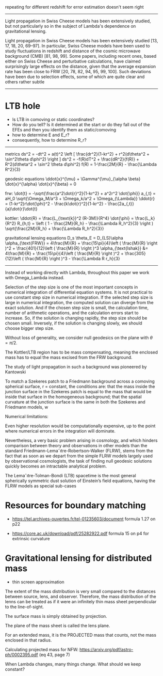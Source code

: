 repeating for different redshift for error estimation doesn't seem right

---

Light propagation in Swiss Cheese models has been extensively studied, but not particularly so in the subject of Lambda's dependence on gravitational lensing.

Light propagation in Swiss Cheese models has been extensively studied [13, 17, 18, 20,
69–97]. In particular, Swiss Cheese models have been used to study fluctuations in redshift
and distance of the cosmic microwave background (CMB) [81, 98, 99]. Some papers, including
recent ones, based either on Swiss Cheese and perturbative calculations, have claimed
surprisingly large effects on the distance, given that the average expansion rate has been
close to FRW [20, 78, 82, 94, 95, 99, 100]. Such deviations have been due to selection effects,
some of which are quite clear and others rather subtle

---

# LTB hole

- Is LTB in comoving or static coordinates?
- How do you tell? Is it determined at the start or do they fall out of the EFEs and then you identify them as static/comoving
- how to determine E and E_r?
- consequently, how to determine R_r?

---

metrics
ds^2 = -dt^2 + a(t)^2 \left [ \frac{dr^2}{1-kr^2} + r^2(d\theta^2 + \sin^2\theta d\phi^2) \right ]
ds^2 = -f(R)dT^2 + \frac{dR^2}{f(R)} + R^2(d\theta^2 + \sin^2 \theta d\phi^2)
f(R) = 1-\frac{2M}{R} - \frac{\Lambda R^2}{3}

geodesic equations
\ddot{x}^{\mu} + \Gamma^{\mu}_{\alpha \beta} \dot{x}^{\alpha} \dot{x}^{\beta} = 0 

frw:
\dot{t} = -\sqrt{\frac{a^2\dot{r}^2}{1-kr^2} + a^2r^2 \dot{\phi}}
a_{,t} = aH_0 \sqrt{\Omega_M/a^3 + \Omega_k/a^2 + \Omega_{\Lambda}}
\ddot{r}  = (1-kr^2)r\dot{\phi}^2 - \frac{k\dot{r}^2}{1-kr^2} - \frac{2a_{,t}}{a}\dot{r}\dot{t}

kottler:
\ddot{R}  = \frac{L_{\text{k}}^2 (R-3M)}{R^4}
\dot{\phi} = \frac{L_k}{R^2}
R_{h,t} = \left ( 1 - \frac{2M}{R_h} - \frac{\Lambda R_h^2}{3} \right ) \sqrt{\frac{2M}{R_h} + \frac{\Lambda R_h^2}{3}}

gravitational lensing equations
D_s \theta_E = D_{LS}\alpha
\alpha_{\text{FRW}} = 4\frac{M}{R} + \frac{15\pi}{4}\left ( \frac{M}{R} \right )^2 + \frac{401}{12}\left ( \frac{M}{R} \right )^3
\alpha_{\text{Ishak}} &= 4\frac{M}{R} + \frac{15\pi}{4}\left ( \frac{M}{R} \right )^2 + \frac{305}{12}\left ( \frac{M}{R} \right )^3 - \frac{\Lambda R r_h}{3}


---

Instead of working directly with Lambda, throughout this paper we work with Omega_Lambda instead.

Selection of the step size is one of the most important concepts in numerical integration of differential equation systems. It is not practical to use constant step size in numerical integration. If the selected step size is large in numerical integration, the computed solution can diverge from the exact solution. And if the chosen step size is small, the calculation time, number of arithmetic operations, and the calculation errors start to increase. So, if the solution is changing rapidly, the step size should be chosen small. Inversely, if the solution is changing slowly, we should choose bigger step size.

Without loss of generality, we consider null geodesics on the plane with $\theta = \pi/2$. 

The Kottler/LTB region has to be mass compensating, meaning the enclosed mass has to equal the mass excised from the FRW background. 

The study of light
propagation in such a background was pioneered by Kantowski

To match
a Szekeres patch to a Friedmann background across a
comoving spherical surface, r = constant, the conditions
are: that the mass inside the junction surface in the Szekeres
patch is equal to the mass that would be inside that
surface in the homogeneous background; that the spatial
curvature at the junction surface is the same in both
the Szekeres and Friedmann models, w

Numerical limitations:

Even higher resolution would be computationally expensive, up to the point where numerical errors in the integration will dominate. 

Nevertheless, a very basic problem arising in cosmology, and which
hinders comparison between theory and observations in other models than the standard Friedmann-Lemaˆıtre-Robertson-Walker (FLRW), stems from the
fact that as soon as we depart from the simple FLRW models largely used by
observational cosmologists, the task of finding null geodesic solutions quickly
becomes an intractable analytical problem. 

The Lemaˆıtre-Tolman-Bondi (LTB) spacetime is the most general spherically
symmetric dust solution of Einstein’s field equations, having the FLRW models
as special sub-cases

# Resources for boundary matching

- https://tel.archives-ouvertes.fr/tel-01235603/document
formula 1.27 on p22

- https://core.ac.uk/download/pdf/25282922.pdf
formula 15 on p4 for extrinsic curvature

# Gravitational lensing for distributed mass

- thin screen approximation

The extent of the mass distribution is very small compared to the distances between source, lens, and observer. Therefore, the mass distribution of the lenns can be treated as if it were an infinitely thin mass sheet perpendicular to the line-of-sight. 

The surface mass is simply obtained by projection. 

The plane of the mass sheet is called the lens plane. 

For an extended mass, it is the PROJECTED mass that counts, not the mass enclosed in that radius. 

Calculating projected mass for NFW: https://arxiv.org/pdf/astro-ph/0002395.pdf
(eq 43, page 7)

When Lambda changes, many things change. What should we keep constant?

